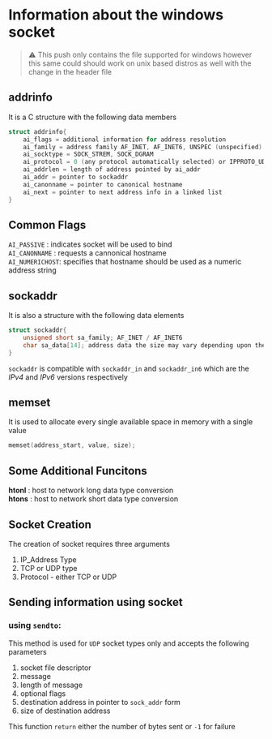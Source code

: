 # Information about the windows socket
> ⚠️ This push only contains the file supported for windows however this same could should work on unix based distros as well with the change in the header file
## addrinfo
It is a C structure with the following data members  
```c
struct addrinfo{
    ai_flags = additional information for address resolution
    ai_family = address family AF_INET, AF_INET6, UNSPEC (unspecified)
    ai_socktype = SOCK_STREM, SOCK_DGRAM
    ai_protocol = 0 (any protocol automatically selected) or IPPROTO_UDP, IPPROTO_TCP
    ai_addrlen = length of address pointed by ai_addr
    ai_addr = pointer to sockaddr
    ai_canonname = pointer to canonical hostname
    ai_next = pointer to next address info in a linked list
}
```
## Common Flags
`AI_PASSIVE` : indicates socket will be used to bind  
`AI_CANONNAME` : requests a cannonical hostname  
`AI_NUMERICHOST`: specifies that hostname should be used as a numeric address string  

## sockaddr
It is also a structure with the following data elements
```c
struct sockaddr{
    unsigned short sa_family; AF_INET / AF_INET6
    char sa_data[14]; address data the size may vary depending upon the type of address
}
```

`sockaddr` is compatible with `sockaddr_in` and `sockaddr_in6` which are the *IPv4* and *IPv6* versions respectively  

## memset
It is used to allocate every single available space in memory with a single value  
```c
memset(address_start, value, size);
```

## Some Additional Funcitons
**htonl** : host to network long data type conversion  
**htons** : host to network short data type conversion

## Socket Creation
The creation of socket requires three arguments  
1. IP_Address Type
2. TCP or UDP type
3. Protocol - either TCP or UDP

## Sending information using socket
### using `sendto`:
This method is used for `UDP` socket types only and accepts the following parameters  
1. socket file descriptor
2. message
3. length of message
4. optional flags
5. destination address in pointer to `sock_addr` form
6. size of destination address

This function `return` either the number of bytes sent or `-1` for failure
